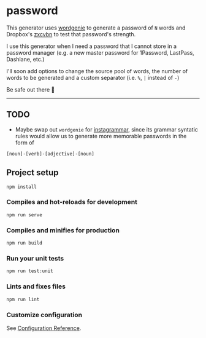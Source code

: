 # password

This generator uses [wordgenie](https://www.npmjs.com/package/wordgenie) to generate a password of `N` words
and Dropbox's [zxcvbn](https://github.com/dropbox/zxcvbn) to test that password's strength.

I use this generator when I need a password that I cannot store in a password
manager (e.g. a new master password for 1Password, LastPass, Dashlane, etc.)

I'll soon add options to change the source pool of words, the number of
words to be generated and a custom separator (i.e. `%`, `|` instead of `-`)

Be safe out there 🖖

----

## TODO

- Maybe swap out `wordgenie` for [instagrammar](https://www.npmjs.com/package/instagrammar), since its grammar
syntatic rules would allow us to generate more memorable passwords in the form of
```
[noun]-[verb]-[adjective]-[noun]
```

## Project setup
```
npm install
```

### Compiles and hot-reloads for development
```
npm run serve
```

### Compiles and minifies for production
```
npm run build
```

### Run your unit tests
```
npm run test:unit
```

### Lints and fixes files
```
npm run lint
```

### Customize configuration
See [Configuration Reference](https://cli.vuejs.org/config/).

